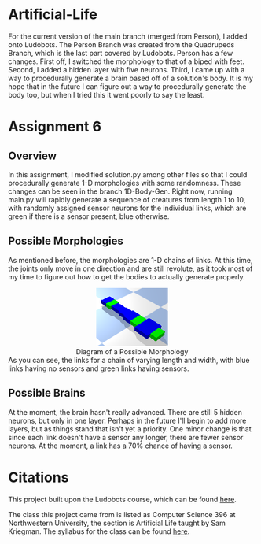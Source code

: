 # Artificial-Life

For the current version of the main branch (merged from Person), I added onto Ludobots.  The Person Branch was created from the Quadrupeds Branch, which is the last
part covered by Ludobots.  Person has a few changes.  First off, I switched the morphology to that of a biped with feet.  Second, I added a hidden layer with five
neurons.  Third, I came up with a way to procedurally generate a brain based off of a solution's body.  It is my hope that in the future I can figure out a way to
procedurally generate the body too, but when I tried this it went poorly to say the least.

# Assignment 6
## Overview
In this assignment, I modified solution.py among other files so that I could procedurally generate 1-D morphologies with some randomness.  These changes can be seen in the branch 1D-Body-Gen.  Right now, running main.py will rapidly generate a sequence of creatures from length 1 to 10, with randomly assigned sensor neurons for the individual links, which are green if there is a sensor present, blue otherwise.

## Possible Morphologies
As mentioned before, the morphologies are 1-D chains of links.  At this time, the joints only move in one direction and are still revolute, as it took most of my time to figure out how to get the bodies to actually generate properly.
<center>
<img title="Diagram of Snake" alt="Snake" src="diagrams/snake.PNG">
</center>
<center>
Diagram of a Possible Morphology
</center>
As you can see, the links for a chain of varying length and width, with blue links having no sensors and green links having sensors.

## Possible Brains
At the moment, the brain hasn't really advanced.  There are still 5 hidden neurons, but only in one layer.  Perhaps in the future I'll begin to add more layers, but as things stand that isn't yet a priority.  One minor change is that since each link doesn't have a sensor any longer, there are fewer sensor neurons.  At the moment, a link has a 70% chance of having a sensor.


# Citations
This project built upon the Ludobots course, which can be found [here](https://www.reddit.com/r/ludobots/).

The class this project came from is listed as Computer Science 396 at Northwestern University, the section is Artificial Life taught by Sam Kriegman.  The syllabus for the class can be found [here](https://docs.google.com/document/d/1jURIbvpQ0imcaMk-AHUmj_szZNtsA4lZAlcqXa6usXs/edit).
